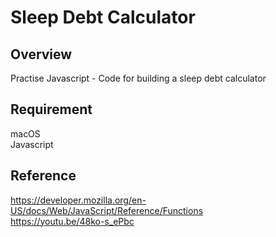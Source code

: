# Sleep Debt Calculator

## Overview

Practise Javascript - Code for building a sleep debt calculator

## Requirement

macOS<br>
Javascript

## Reference

https://developer.mozilla.org/en-US/docs/Web/JavaScript/Reference/Functions<br>
https://youtu.be/48ko-s_ePbc
